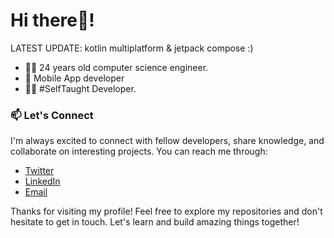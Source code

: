 # Hi there👋!

LATEST UPDATE: kotlin multiplatform & jetpack compose :)

- 👨‍🎓 24 years old computer science engineer.
- 📱 Mobile App developer
- 👨‍💻 #SelfTaught Developer.

### 📫 Let's Connect

I'm always excited to connect with fellow developers, share knowledge, and collaborate on interesting projects. You can reach me through:

- [Twitter](https://twitter.com/Arwani03947004)
- [LinkedIn](https://www.linkedin.com/in/arwani659/)
- [Email](arwaniahmad659@gmail.com)

Thanks for visiting my profile! Feel free to explore my repositories and don't hesitate to get in touch. Let's learn and build amazing things together!
